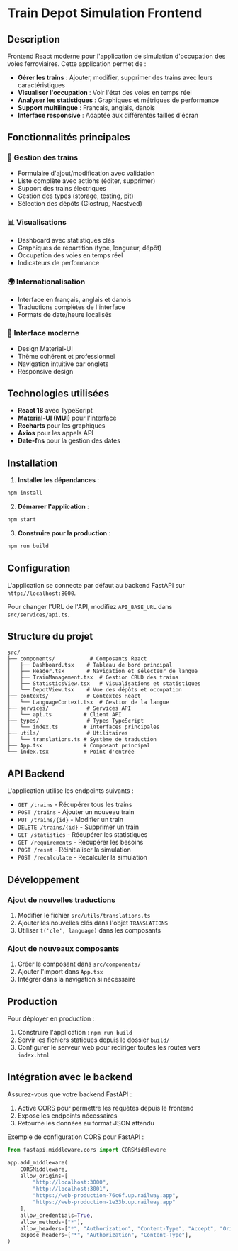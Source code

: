 # Train Depot Simulation Frontend

## Description

Frontend React moderne pour l'application de simulation d'occupation des voies ferroviaires. Cette application permet de :

- **Gérer les trains** : Ajouter, modifier, supprimer des trains avec leurs caractéristiques
- **Visualiser l'occupation** : Voir l'état des voies en temps réel
- **Analyser les statistiques** : Graphiques et métriques de performance
- **Support multilingue** : Français, anglais, danois
- **Interface responsive** : Adaptée aux différentes tailles d'écran

## Fonctionnalités principales

### 🚄 Gestion des trains
- Formulaire d'ajout/modification avec validation
- Liste complète avec actions (éditer, supprimer)
- Support des trains électriques
- Gestion des types (storage, testing, pit)
- Sélection des dépôts (Glostrup, Naestved)

### 📊 Visualisations
- Dashboard avec statistiques clés
- Graphiques de répartition (type, longueur, dépôt)
- Occupation des voies en temps réel
- Indicateurs de performance

### 🌍 Internationalisation
- Interface en français, anglais et danois
- Traductions complètes de l'interface
- Formats de date/heure localisés

### 🎨 Interface moderne
- Design Material-UI
- Thème cohérent et professionnel
- Navigation intuitive par onglets
- Responsive design

## Technologies utilisées

- **React 18** avec TypeScript
- **Material-UI (MUI)** pour l'interface
- **Recharts** pour les graphiques
- **Axios** pour les appels API
- **Date-fns** pour la gestion des dates

## Installation

1. **Installer les dépendances** :
```bash
npm install
```

2. **Démarrer l'application** :
```bash
npm start
```

3. **Construire pour la production** :
```bash
npm run build
```

## Configuration

L'application se connecte par défaut au backend FastAPI sur `http://localhost:8000`.

Pour changer l'URL de l'API, modifiez `API_BASE_URL` dans `src/services/api.ts`.

## Structure du projet

```
src/
├── components/           # Composants React
│   ├── Dashboard.tsx    # Tableau de bord principal
│   ├── Header.tsx       # Navigation et sélecteur de langue
│   ├── TrainManagement.tsx  # Gestion CRUD des trains
│   ├── StatisticsView.tsx   # Visualisations et statistiques
│   └── DepotView.tsx    # Vue des dépôts et occupation
├── contexts/            # Contextes React
│   └── LanguageContext.tsx  # Gestion de la langue
├── services/            # Services API
│   └── api.ts          # Client API
├── types/               # Types TypeScript
│   └── index.ts        # Interfaces principales
├── utils/               # Utilitaires
│   └── translations.ts # Système de traduction
├── App.tsx             # Composant principal
└── index.tsx           # Point d'entrée
```

## API Backend

L'application utilise les endpoints suivants :

- `GET /trains` - Récupérer tous les trains
- `POST /trains` - Ajouter un nouveau train
- `PUT /trains/{id}` - Modifier un train
- `DELETE /trains/{id}` - Supprimer un train
- `GET /statistics` - Récupérer les statistiques
- `GET /requirements` - Récupérer les besoins
- `POST /reset` - Réinitialiser la simulation
- `POST /recalculate` - Recalculer la simulation

## Développement

### Ajout de nouvelles traductions

1. Modifier le fichier `src/utils/translations.ts`
2. Ajouter les nouvelles clés dans l'objet `TRANSLATIONS`
3. Utiliser `t('cle', language)` dans les composants

### Ajout de nouveaux composants

1. Créer le composant dans `src/components/`
2. Ajouter l'import dans `App.tsx`
3. Intégrer dans la navigation si nécessaire

## Production

Pour déployer en production :

1. Construire l'application : `npm run build`
2. Servir les fichiers statiques depuis le dossier `build/`
3. Configurer le serveur web pour rediriger toutes les routes vers `index.html`

## Intégration avec le backend

Assurez-vous que votre backend FastAPI :

1. Active CORS pour permettre les requêtes depuis le frontend
2. Expose les endpoints nécessaires
3. Retourne les données au format JSON attendu

Exemple de configuration CORS pour FastAPI :

```python
from fastapi.middleware.cors import CORSMiddleware

app.add_middleware(
    CORSMiddleware,
    allow_origins=[
        "http://localhost:3000",
        "http://localhost:3001",
        "https://web-production-76c6f.up.railway.app",
        "https://web-production-1e33b.up.railway.app"
    ],
    allow_credentials=True,
    allow_methods=["*"],
    allow_headers=["*", "Authorization", "Content-Type", "Accept", "Origin", "X-Requested-With"],
    expose_headers=["*", "Authorization", "Content-Type"],
)
```
